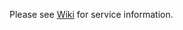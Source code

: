 Please see [Wiki](https://github.com/coldfire84/node-red-alexa-home-skill-v3-web/wiki) for service information.